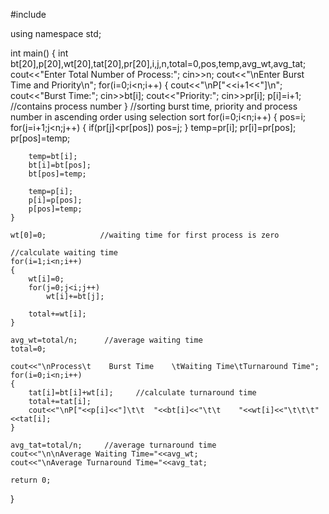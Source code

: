 #include<iostream>
 
using namespace std;
 
int main()
{
    int bt[20],p[20],wt[20],tat[20],pr[20],i,j,n,total=0,pos,temp,avg_wt,avg_tat;
    cout<<"Enter Total Number of Process:";
    cin>>n;
    cout<<"\nEnter Burst Time and Priority\n";
    for(i=0;i<n;i++)
    {
        cout<<"\nP["<<i+1<<"]\n";
        cout<<"Burst Time:";
        cin>>bt[i];
        cout<<"Priority:";
        cin>>pr[i];
        p[i]=i+1;           //contains process number
    }
    //sorting burst time, priority and process number in ascending order using selection sort
    for(i=0;i<n;i++)
    {
        pos=i;
        for(j=i+1;j<n;j++)
        {
            if(pr[j]<pr[pos])
                pos=j;
        }
        temp=pr[i];
        pr[i]=pr[pos];
        pr[pos]=temp;
        
        temp=bt[i];
        bt[i]=bt[pos];
        bt[pos]=temp;
 
        temp=p[i];
        p[i]=p[pos];
        p[pos]=temp;
    }
 
    wt[0]=0;            //waiting time for first process is zero
 
    //calculate waiting time
    for(i=1;i<n;i++)
    {
        wt[i]=0;
        for(j=0;j<i;j++)
            wt[i]+=bt[j];
 
        total+=wt[i];
    }
 
    avg_wt=total/n;      //average waiting time
    total=0;
 
    cout<<"\nProcess\t    Burst Time    \tWaiting Time\tTurnaround Time";
    for(i=0;i<n;i++)
    {
        tat[i]=bt[i]+wt[i];     //calculate turnaround time
        total+=tat[i];
        cout<<"\nP["<<p[i]<<"]\t\t  "<<bt[i]<<"\t\t    "<<wt[i]<<"\t\t\t"<<tat[i];
    }
 
    avg_tat=total/n;     //average turnaround time
    cout<<"\n\nAverage Waiting Time="<<avg_wt;
    cout<<"\nAverage Turnaround Time="<<avg_tat;
 
    return 0;
}
